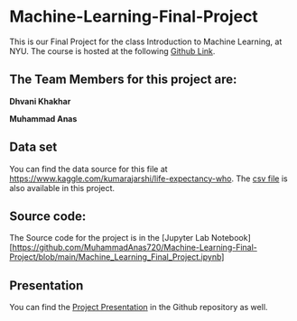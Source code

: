 # Machine-Learning-Final-Project

This is our Final Project for the class Introduction to Machine Learning, at NYU. The course is hosted at the following [Github Link](https://github.com/sdrangan/introml]).

## The Team Members for this project are:

**Dhvani Khakhar**

**Muhammad Anas**

## Data set
You can find the data source for this file at https://www.kaggle.com/kumarajarshi/life-expectancy-who. The [csv file](https://github.com/MuhammadAnas720/Machine-Learning-Final-Project/blob/main/Life%20Expectancy%20Data.csv) is also available in this project.

## Source code:
The Source code for the project is in the [Jupyter Lab Notebook][https://github.com/MuhammadAnas720/Machine-Learning-Final-Project/blob/main/Machine_Learning_Final_Project.ipynb]

## Presentation
You can find the [Project Presentation](https://github.com/MuhammadAnas720/Machine-Learning-Final-Project/blob/main/ML%20presentation.pptx) in the Github repository as well.

